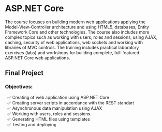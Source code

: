 # ASP.NET Core

The course focuses on building modern web applications applying the Model-View-Controller architecture and using HTML5, databases, Entity Framework Core and other technologies. The course also includes more complex topics such as working with users, roles and sessions, using AJAX, caching, security of web applications, web sockets and working with libraries of MVC controls. The training includes practical laboratory exercises (labs) and workshops for building complete, full-featured ASP.NET Core web applications. 


## Final Project
 

### Objectives:  
 &nbsp; :white_check_mark: Creating of web application using ASP.NET Core    
 &nbsp; :white_check_mark: Creating server scripts in accordance with the REST standart  
 &nbsp; :white_check_mark: Asynchronous data manipulation using AJAX  
 &nbsp; :white_check_mark: Working with users, roles and sessions  
 &nbsp; :white_check_mark: Generating HTML files using templates   
 &nbsp; :white_check_mark: Testing and deploying  
